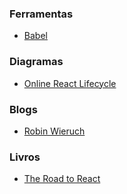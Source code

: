 ### Ferramentas
- [Babel](https://babeljs.io)

### Diagramas
- [Online React Lifecycle](https://projects.wojtekmaj.pl/react-lifecycle-methods-diagram/)

### Blogs
- [Robin Wieruch](https://www.robinwieruch.de/categories/react)

### Livros
- [The Road to React](https://leanpub.com/the-road-to-learn-react)